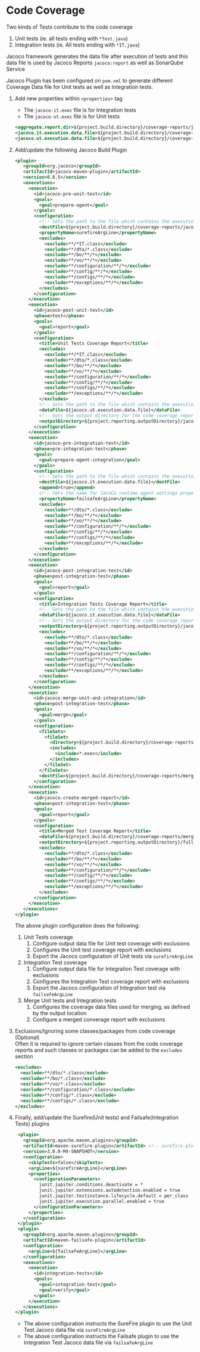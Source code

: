 # Code Coverage
Two kinds of Tests contribute to the code coverage
1. Unit tests (ie. all tests ending with `*Test.java`)
2. Integration tests (ie. All tests ending with `*IT.java`)

Jacoco framework generates the data file after execution of tests and this data file is used by Jacoco Reports `jacoco:report` as well as SonarQube Service

Jacoco Plugin has been configured on `pom.xml` to generate different Coverage Data file for Unit tests as well as Integration tests.

1. Add new properties within `<properties>` tag
   * The `jacoco-it.exec` file is for Integration tests
   * The `jacoco-ut.exec` file is for Unit tests
    ```xml
    <aggregate.report.dir>${project.build.directory}/coverage-reports/jacoco-aggregate/jacoco.xml</aggregate.report.dir>
    <jacoco.it.execution.data.file>${project.build.directory}/coverage-reports/jacoco-it.exec</jacoco.it.execution.data.file>
    <jacoco.ut.execution.data.file>${project.build.directory}/coverage-reports/jacoco-ut.exec</jacoco.ut.execution.data.file>
    ```
2. Add/update the following Jacoco Build Plugin
   ```xml
   <plugin>
      <groupId>org.jacoco</groupId>
      <artifactId>jacoco-maven-plugin</artifactId>
      <version>0.8.5</version>
      <executions>
        <execution>
          <id>jacoco-pre-unit-test</id>
          <goals>
            <goal>prepare-agent</goal>
          </goals>
          <configuration>
            <!-- Sets the path to the file which contains the execution data. -->
            <destFile>${project.build.directory}/coverage-reports/jacoco-ut.exec</destFile>
            <propertyName>surefireArgLine</propertyName>
            <excludes>
              <exclude>**/*IT.class</exclude>
              <exclude>**/dto/*.class</exclude>
              <exclude>**/bo/**/*</exclude>
              <exclude>**/vo/**/*</exclude>
              <exclude>**/configuration/**/*</exclude>
              <exclude>**/config/**/*</exclude>
              <exclude>**/configs/**/*</exclude>
              <exclude>**/exceptions/**/*</exclude>
            </excludes>
          </configuration>
        </execution>
        <execution>
          <id>jacoco-post-unit-test</id>
          <phase>test</phase>
          <goals>
            <goal>report</goal>
          </goals>
          <configuration>
            <title>Unit Tests Coverage Report</title>
            <excludes>
              <exclude>**/*IT.class</exclude>
              <exclude>**/dto/*.class</exclude>
              <exclude>**/bo/**/*</exclude>
              <exclude>**/vo/**/*</exclude>
              <exclude>**/configuration/**/*</exclude>
              <exclude>**/config/**/*</exclude>
              <exclude>**/configs/**/*</exclude>
              <exclude>**/exceptions/**/*</exclude>
            </excludes>
            <!-- Sets the path to the file which contains the execution data. -->
            <dataFile>${jacoco.ut.execution.data.file}</dataFile>
            <!-- Sets the output directory for the code coverage report. -->
            <outputDirectory>${project.reporting.outputDirectory}/jacoco-ut</outputDirectory>
          </configuration>
        </execution>
        <execution>
          <id>jacoco-pre-integration-test</id>
          <phase>pre-integration-test</phase>
          <goals>
            <goal>prepare-agent-integration</goal>
          </goals>
          <configuration>
            <!-- Sets the path to the file which contains the execution data. -->
            <destFile>${jacoco.it.execution.data.file}</destFile>
            <append>true</append>
            <!-- Sets the name for JaCoCo runtime agent settings property -->
            <propertyName>failsafeArgLine</propertyName>
            <excludes>
              <exclude>**/dto/*.class</exclude>
              <exclude>**/bo/**/*</exclude>
              <exclude>**/vo/**/*</exclude>
              <exclude>**/configuration/**/*</exclude>
              <exclude>**/config/**/*</exclude>
              <exclude>**/configs/**/*</exclude>
              <exclude>**/exceptions/**/*</exclude>
            </excludes>
          </configuration>
        </execution>
        <execution>
          <id>jacoco-post-integration-test</id>
          <phase>post-integration-test</phase>
          <goals>
            <goal>report</goal>
          </goals>
          <configuration>
            <title>Integration Tests Coverage Report</title>
            <!-- Sets the path to the file which contains the execution data. -->
            <dataFile>${jacoco.it.execution.data.file}</dataFile>
            <!-- Sets the output directory for the code coverage report. -->
            <outputDirectory>${project.reporting.outputDirectory}/jacoco-it</outputDirectory>
            <excludes>
              <exclude>**/dto/*.class</exclude>
              <exclude>**/bo/**/*</exclude>
              <exclude>**/vo/**/*</exclude>
              <exclude>**/configuration/**/*</exclude>
              <exclude>**/config/**/*</exclude>
              <exclude>**/configs/**/*</exclude>
              <exclude>**/exceptions/**/*</exclude>
            </excludes>
          </configuration>
        </execution>
        <execution>
          <id>jacoco-merge-unit-and-integration</id>
          <phase>post-integration-test</phase>
          <goals>
            <goal>merge</goal>
          </goals>
          <configuration>
            <fileSets>
              <fileSet>
                <directory>${project.build.directory}/coverage-reports/</directory>
                <includes>
                  <include>*.exec</include>
                </includes>
              </fileSet>
            </fileSets>
            <destFile>${project.build.directory}/coverage-reports/merged.exec</destFile>
          </configuration>
        </execution>
        <execution>
          <id>jacoco-create-merged-report</id>
          <phase>post-integration-test</phase>
          <goals>
            <goal>report</goal>
          </goals>
          <configuration>
            <title>Merged Test Coverage Report</title>
            <dataFile>${project.build.directory}/coverage-reports/merged.exec</dataFile>
            <outputDirectory>${project.reporting.outputDirectory}/full-coverage-report</outputDirectory>
            <excludes>
              <exclude>**/dto/*.class</exclude>
              <exclude>**/bo/**/*</exclude>
              <exclude>**/vo/**/*</exclude>
              <exclude>**/configuration/**/*</exclude>
              <exclude>**/config/**/*</exclude>
              <exclude>**/configs/**/*</exclude>
              <exclude>**/exceptions/**/*</exclude>
            </excludes>
          </configuration>
        </execution>
      </executions>
   </plugin>
   ``` 
   The above plugin configuration does the following:
   1. Unit Tests coverage
      1. Configure output data file for Unit test coverage with exclusions
      2. Configures the Unit test coverage report with exclusions
      3. Export the Jacoco configuration of Unit tests via `surefireArgLine`
   2. Integration Test coverage
      1. Configure output data file for Integration Test coverage with exclusions
      2. Configures the Integration Test coverage report with exclusions
      3. Export the Jacoco configuration of Integration test via `failsafeArgLine`
   3. Merge Unit tests and Integration tests
      1. Configures the coverage data files used for merging, as defined by the output location 
      2. Configure a merged converage report with exclusions

3. Exclusions/Ignoring some classes/packages from code coverage (Optional)<br>
Often it is required to ignore certain classes from the code coverage reports and such classes or packages can be added to the `excludes` section
    ```xml
    <excludes>
      <exclude>**/dto/*.class</exclude>
      <exclude>**/bo/*.class</exclude>
      <exclude>**/vo/*.class</exclude>
      <exclude>**/configuration/*.class</exclude>
      <exclude>**/config/*.class</exclude>
      <exclude>**/configs/*.class</exclude>
    </excludes>
    ```
4. Finally, add/update the Surefire(Unit tests) and Failsafe(Integration Tests) plugins
   ```xml
    <plugin>
      <groupId>org.apache.maven.plugins</groupId>
      <artifactId>maven-surefire-plugin</artifactId> <!-- surefire plugin version managed by Spring Boot -->
      <version>3.0.0-M4-SNAPSHOT</version>
      <configuration>
        <skipTests>false</skipTests>
        <argLine>${surefireArgLine}</argLine>
        <properties>
          <configurationParameters>
            junit.jupiter.conditions.deactivate = *
            junit.jupiter.extensions.autodetection.enabled = true
            junit.jupiter.testinstance.lifecycle.default = per_class
            junit.jupiter.execution.parallel.enabled = true
          </configurationParameters>
        </properties>
      </configuration>
    </plugin>
    <plugin>
      <groupId>org.apache.maven.plugins</groupId>
      <artifactId>maven-failsafe-plugin</artifactId>
      <configuration>
        <argLine>${failsafeArgLine}</argLine>
      </configuration>
      <executions>
        <execution>
          <id>integration-tests</id>
          <goals>
            <goal>integration-test</goal>
            <goal>verify</goal>
          </goals>
        </execution>
      </executions>
   </plugin>
   ```
   * The above configuration instructs the SureFire plugin to use the Unit Test Jacoco data file via `sureFireArgLine`
   * The above configuration instructs the Failsafe plugin to use the Integration Test Jacoco data file via `failsafeArgLine`
